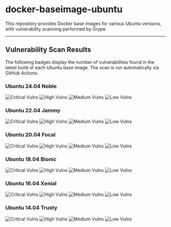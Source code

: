# docker-baseimage-ubuntu

This repository provides Docker base images for various Ubuntu versions, with vulnerability scanning performed by Grype.

---

## Vulnerability Scan Results

The following badges display the number of vulnerabilities found in the latest build of each Ubuntu base image. The scan is run automatically via GitHub Actions.

### Ubuntu 24.04 Noble
![Critical Vulns](https://img.shields.io/badge/Critical-0-red.svg) ![High Vulns](https://img.shields.io/badge/High-0-orange.svg) ![Medium Vulns](https://img.shields.io/badge/Medium-2620-yellow.svg) ![Low Vulns](https://img.shields.io/badge/Low-2244-blue.svg)

### Ubuntu 22.04 Jammy
![Critical Vulns](https://img.shields.io/badge/Critical-0-red.svg) ![High Vulns](https://img.shields.io/badge/High-0-orange.svg) ![Medium Vulns](https://img.shields.io/badge/Medium-1856-yellow.svg) ![Low Vulns](https://img.shields.io/badge/Low-4620-blue.svg)

### Ubuntu 20.04 Focal
![Critical Vulns](https://img.shields.io/badge/Critical-0-red.svg) ![High Vulns](https://img.shields.io/badge/High-0-orange.svg) ![Medium Vulns](https://img.shields.io/badge/Medium-1042-yellow.svg) ![Low Vulns](https://img.shields.io/badge/Low-4540-blue.svg)

### Ubuntu 18.04 Bionic
![Critical Vulns](https://img.shields.io/badge/Critical-0-red.svg) ![High Vulns](https://img.shields.io/badge/High-1258-orange.svg) ![Medium Vulns](https://img.shields.io/badge/Medium-13731-yellow.svg) ![Low Vulns](https://img.shields.io/badge/Low-12865-blue.svg)

### Ubuntu 16.04 Xenial
![Critical Vulns](https://img.shields.io/badge/Critical-0-red.svg) ![High Vulns](https://img.shields.io/badge/High-1808-orange.svg) ![Medium Vulns](https://img.shields.io/badge/Medium-46782-yellow.svg) ![Low Vulns](https://img.shields.io/badge/Low-39663-blue.svg)

### Ubuntu 14.04 Trusty
![Critical Vulns](https://img.shields.io/badge/Critical-0-red.svg) ![High Vulns](https://img.shields.io/badge/High-6664-orange.svg) ![Medium Vulns](https://img.shields.io/badge/Medium-154038-yellow.svg) ![Low Vulns](https://img.shields.io/badge/Low-94333-blue.svg)
